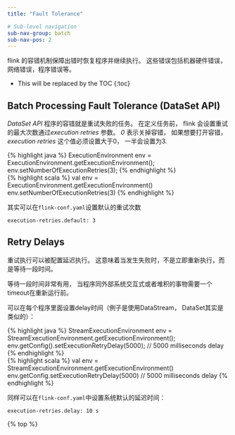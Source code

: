 ```yaml
---
title: "Fault Tolerance"

# Sub-level navigation
sub-nav-group: batch
sub-nav-pos: 2
---
```

<!--
Licensed to the Apache Software Foundation (ASF) under one
or more contributor license agreements.  See the NOTICE file
distributed with this work for additional information
regarding copyright ownership.  The ASF licenses this file
to you under the Apache License, Version 2.0 (the
"License"); you may not use this file except in compliance
with the License.  You may obtain a copy of the License at

  http://www.apache.org/licenses/LICENSE-2.0

Unless required by applicable law or agreed to in writing,
software distributed under the License is distributed on an
"AS IS" BASIS, WITHOUT WARRANTIES OR CONDITIONS OF ANY
KIND, either express or implied.  See the License for the
specific language governing permissions and limitations
under the License.
-->

flink 的容错机制保障出错时恢复程序并继续执行。 这些错误包括机器硬件错误，网络错误，程序错误等。

* This will be replaced by the TOC
{:toc}

Batch Processing Fault Tolerance (DataSet API)
----------------------------------------------


*DataSet API* 程序的容错就是重试失败的任务。 在定义任务前， flink 会设置重试的最大次数通过*execution retries* 参数。 
*0* 表示关掉容错， 如果想要打开容错， *execution retries*  这个值必须设置大于0， 一半会设置为3.

<div class="codetabs" markdown="1">
<div data-lang="java" markdown="1">
{% highlight java %}
ExecutionEnvironment env = ExecutionEnvironment.getExecutionEnvironment();
env.setNumberOfExecutionRetries(3);
{% endhighlight %}
</div>
<div data-lang="scala" markdown="1">
{% highlight scala %}
val env = ExecutionEnvironment.getExecutionEnvironment()
env.setNumberOfExecutionRetries(3)
{% endhighlight %}
</div>
</div>


其实可以在`flink-conf.yaml`设置默认的重试次数
~~~
execution-retries.default: 3
~~~


Retry Delays
------------

重试执行可以被配置延迟执行。 这意味着当发生失败时，不是立即重新执行，而是等待一段时间。

等待一段时间非常有用， 当程序同外部系统交互式或者堆积的事物需要一个timeout在重新运行前。

可以在每个程序里面设置delay时间（例子是使用DataStream， DataSet其实是类似的）：

<div class="codetabs" markdown="1">
<div data-lang="java" markdown="1">
{% highlight java %}
StreamExecutionEnvironment env = StreamExecutionEnvironment.getExecutionEnvironment();
env.getConfig().setExecutionRetryDelay(5000); // 5000 milliseconds delay
{% endhighlight %}
</div>
<div data-lang="scala" markdown="1">
{% highlight scala %}
val env = StreamExecutionEnvironment.getExecutionEnvironment()
env.getConfig.setExecutionRetryDelay(5000) // 5000 milliseconds delay
{% endhighlight %}
</div>
</div>

同样可以在`flink-conf.yaml`中设置系统默认的延迟时间：

~~~
execution-retries.delay: 10 s
~~~

{% top %}
